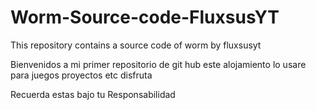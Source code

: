 # Worm-Source-code-FluxsusYT
This repository contains a source code of worm by fluxsusyt

Bienvenidos a mi primer repositorio de git hub este alojamiento lo usare para juegos proyectos etc
disfruta 
 
 Recuerda estas bajo tu Responsabilidad
